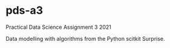 # pds-a3
Practical Data Science Assignment 3 2021

Data modelling with algorithms from the Python scitkit Surprise.
